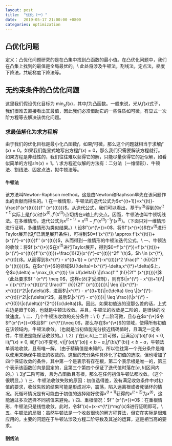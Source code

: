 ```yaml
---
layout: post
title:  "优化（一）"
date:   2019-05-17 21:00:00 +0800
categories: optimization
---
```


## 凸优化问题

定义：凸优化问题研究的是在凸集中找到凸函数的最小值。在凸优化问题中，我们在凸集上找到的最值是全局最优的。\\
此处将涉及牛顿法，割线法，定点法，梯度下降法，共轭梯度下降法等。


## 无约束条件的凸优化问题
这里我们假设优化目标为 $\min_{x} f(x)$，其中$f$为凸函数。一般来说，光从$f(x)$式子，我们很难去直接看出其最值，因此我们必须借助它的一些性质如可微，有显式一次阶方程等去解决该优化问题。

### 求最值解化为求方程解
由于我们的优化目标是最小化凸函数$f$，如果$f$可微，那么这个问题就相当于求解$f'(x)=0$。如果我们能显式地写出方程$f'(x)=0$，那么我们只需要解该方程就行。如果方程是非线性的，我们往往难以获得它的解，只能尽量获得它的近似解，如看似简单的方程$sin(x)=1$。\\
求方程近似解的方法有：二分法（一维情形）、牛顿法、割线法、固定点法，拟牛顿法等。

#### 牛顿法
该方法叫Newton-Raphson method。这是由Newton和Raphson早先在该问题作出的贡献而得名的。\\
在一维情形，牛顿法的迭代公式为$x^{(t+1)}=x^{(t)}-\frac{f'(x^{(t)})}{f'' (x^{(t)})}$。从迭代公式，我们可以看出，基于$x^{(t)}$得到的$x^{(t+1)}$实际上是$f'(x)$过$(x^{(t)},f'(x^{(t)})$点切线在$x$轴上的交点。因而，牛顿法也叫牛顿切线法。在多维情形，迭代公式为$x^{(t+1)}=x^{(t)}-f'' (x^{(t)})^{-1}f'(x^{(t)})$。（下面只对一维情形进行证明，多维情形为类似结果。）\\
设$f'(x^{\*})=0$，将$f'(x^{\*})$在$x^{(t)}$进行Taylor展开(设$f'$已满足展开条件)，可得到$0=f'(x^{\*}) \approx f'(x^{(t)})+(x^{\*}-x^{(t)})f'' (x^{(t)})$，从而得到一维情形的牛顿法迭代公式。\\
一、牛顿法的收敛：将$f'(x^{\*})$在$x^{(t)}$进行Taylor展开，得到$0=f'(x^{\*})=f'(x^{(t)})+(x^{\*}-x^{(t)})f''(x^{(t)})+\frac{1}{2}(x^{\*}-x^{(t)})^2f'''(h)$，$h \in (x^{\*}, x^{(t)})$。从而得到$x^{\*} - x^{(t+1)} = (x^{\*}-x^{(t)})^2 \frac{f''' (h)}{2f'' (x^{(t)}))}$。在$x^{\*}$的领域$U(\delta)=(x^{\*}-\delta,x^{\*}+\delta)$上，令$c(\delta) = \max_{h,x^{(t)} \in U(\delta)} \|\frac{f''' (h)}{2f'' (x^{(t)})}\|$（此处要求$f'' (x^\*) \neq 0$，这样$c(\delta)$才受控制），则有$\|x^{\*} - x^{(t+1)}\| = \|(x^{\*}-x^{(t)})^2 \frac{f''' (h)}{2f'' (x^{(t)}))}\| \leq \|(x^{\*}-x^{(t)})^2\|c(\delta)$，进而$\|x^{\*} - x^{(t+1)}\|c(\delta) \leq \|(x^{\*}-x^{(t)})^2\|c(\delta)^2$，最后$\|x^{\*} - x^{(t)}\| \leq \frac{(\|x^{\*} - x^{(0)}\|c(\delta))^{2^t}}{c(\delta)}$。因此，如果初值选的没那么差的话，上式右边是趋于0的，也就是牛顿法收敛。并且，牛顿法的收敛是二阶的，是很快的收敛速度。\\
二、几个牛顿法收敛的充分条件：\\
1）$f'$二阶可微，且存在$x^{\*}$令$f'(x^{\*})=0$且$f'' (x^{\*})\neq 0$，那么存在$x^{\*}$的领域，使得所有初值在该领域内，牛顿法收敛。（也就是当初值能充分接近精确值时，且满足一定条件，牛顿法是能保证收敛的。）\\
2）$f'$在$[a,b]$上二阶可微，且满足i)$f'(a)f'(b) < 0$, ii)$f'' (x)\neq 0$, iii)$f'' (x)$不变号, v)\|$f'(a)/f'' (a)\|< b-a$,\|$f'(b)/f'' (b)\|< b-a$，牛顿法单调地收敛，且有唯一解。（由于精确值是未知的，所以往往第一个充分条件是难以使用来确保牛顿法的收敛的。这里的充分条件具体化了初值的选取，但也增加了四个保证收敛的条件，其中第一个是表示有存在根，第二个表示根是唯一的，第三个表示该函数凹向是固定的，且第三个第四个保证了迭代值时落在$[a,b]$区间内的。）\\
3)$f'$二阶可微，且为凸函数且有根，那么在任何初值牛顿法都收敛。（这个很明显。）\\
三、牛顿法收敛失败的原因：初值选得差，没有满足收敛条件中对初值的要求，收敛失败的结果可能是形成对冲，震荡，陷入远离根或者死循环的情况。死循环情况是有可能由于初值的选择刚好使得$x^{(t+1)}$获得的$x^{(t+2)}$为$x^{(t)}$，这能通过多次选择不同初值来避免。\\
四、重根情况：$f'' (x^{\*})=0$：在重根情形，牛顿法只是线性收敛。此时，令$f'(x)=(x-x^{\*})^mg'(x)$进行证明即可。\\
五、牛顿法的局限：虽然牛顿法是一个收敛很快的解方程算法，但它在实际是很难应用的。主要的问题在于牛顿法涉及方程二阶导数及其逆的运算，这是相当高的要求。

#### 割线法



